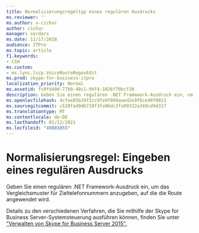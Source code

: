 ```yaml
---
title: Normalisierungsregeltyp eines regulären Ausdrucks
ms.reviewer: ''
ms.author: v-cichur
author: cichur
manager: serdars
ms.date: 11/17/2018
audience: ITPro
ms.topic: article
f1.keywords:
- CSH
ms.custom:
- ms.lync.lscp.VoiceRouteRegexEdit
ms.prod: skype-for-business-itpro
localization_priority: Normal
ms.assetid: fc0fd40d-77b0-40c1-94f4-1026f70bcf30
description: Geben Sie einen regulären .NET Framework-Ausdruck ein, um das Vergleichsmuster für Zieltelefonnummern anzugeben, auf die die Route angewendet wird.
ms.openlocfilehash: 4cfee85b29f2cc9fe9f899aaed2e9f6ce40f0921
ms.sourcegitcommit: c528fad9db719f3fa96dc3fa99332a349cd9d317
ms.translationtype: MT
ms.contentlocale: de-DE
ms.lasthandoff: 01/12/2021
ms.locfileid: "49803855"
---
```

# <a name="normalization-rule-type-a-regular-expression"></a>Normalisierungsregel: Eingeben eines regulären Ausdrucks
 
Geben Sie einen regulären .NET Framework-Ausdruck ein, um das Vergleichsmuster für Zieltelefonnummern anzugeben, auf die die Route angewendet wird. 
  
Details zu den verschiedenen Verfahren, die Sie mithilfe der Skype for Business Server-Systemsteuerung ausführen können, finden Sie unter ["Verwalten von Skype for Business Server 2015".](../../manage/manage.md)
  

